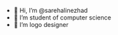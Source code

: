 - 👋 Hi, I’m @sarehalinezhad
- 👀 I’m student of computer science
- 🌱 I’m logo designer
  

<!---
sarehalinezhad/sarehalinezhad is a ✨ special ✨ repository because its `README.md` (this file) appears on your GitHub profile.
You can click the Preview link to take a look at your changes.
--->
